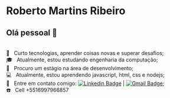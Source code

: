 # Roberto Martins Ribeiro

## Olá pessoal 👋


<br/> :green_heart: &nbsp; Curto tecnologias, aprender coisas novas e superar desafios;
<br/> :mortar_board: &nbsp; Atualmente, estou estudando engenharia da computação;
<br/> :running: &nbsp; Procuro um estágio na área de desenvolvimento;
<br/> :computer: &nbsp; Atualmente, estou aprendendo javascript, html, css e nodejs;
<br/> :email: &nbsp; Entre em contato comigo: [![Linkedin Badge](https://img.shields.io/badge/-RobertoMartinsRibeiro-blue?style=flat-square&logo=Linkedin&logoColor=white&link=https://www.linkedin.com/in/roberto-martins-ribeiro-108021204/)](https://www.linkedin.com/in/roberto-martins-ribeiro-108021204/) 
| 
[![Gmail Badge](https://img.shields.io/badge/-sejaluz.roberto@gmail.com-c14438?style=flat-square&logo=Gmail&logoColor=white&link=mailto:sejaluz.roberto@gmail.com)](mailto:sejaluz.roberto@gmail.com);
<br/> :phone: &nbsp; Cell +5516997966857
